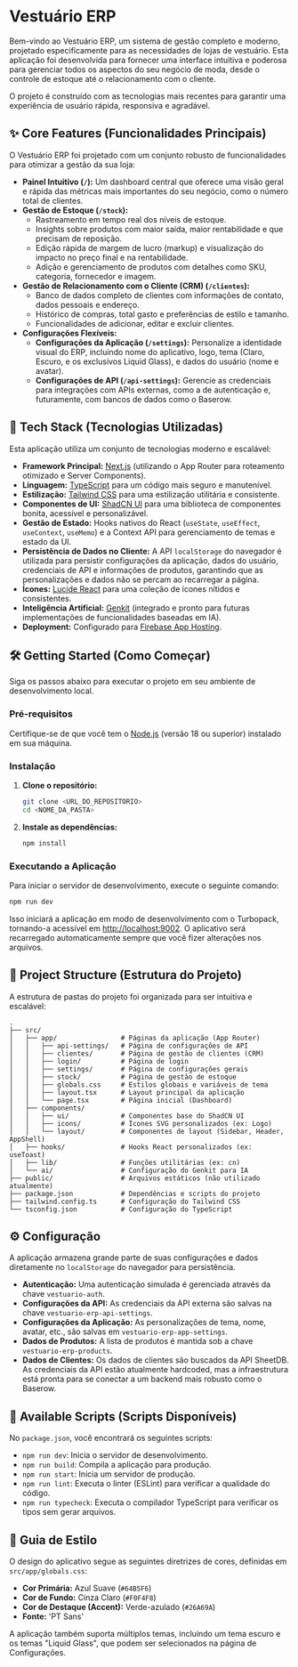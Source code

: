 # Vestuário ERP

Bem-vindo ao Vestuário ERP, um sistema de gestão completo e moderno, projetado especificamente para as necessidades de lojas de vestuário. Esta aplicação foi desenvolvida para fornecer uma interface intuitiva e poderosa para gerenciar todos os aspectos do seu negócio de moda, desde o controle de estoque até o relacionamento com o cliente.

O projeto é construído com as tecnologias mais recentes para garantir uma experiência de usuário rápida, responsiva e agradável.

## ✨ Core Features (Funcionalidades Principais)

O Vestuário ERP foi projetado com um conjunto robusto de funcionalidades para otimizar a gestão da sua loja:

- **Painel Intuitivo (`/`):** Um dashboard central que oferece uma visão geral e rápida das métricas mais importantes do seu negócio, como o número total de clientes.
- **Gestão de Estoque (`/stock`):**
  - Rastreamento em tempo real dos níveis de estoque.
  - Insights sobre produtos com maior saída, maior rentabilidade e que precisam de reposição.
  - Edição rápida de margem de lucro (markup) e visualização do impacto no preço final e na rentabilidade.
  - Adição e gerenciamento de produtos com detalhes como SKU, categoria, fornecedor e imagem.
- **Gestão de Relacionamento com o Cliente (CRM) (`/clientes`):**
  - Banco de dados completo de clientes com informações de contato, dados pessoais e endereço.
  - Histórico de compras, total gasto e preferências de estilo e tamanho.
  - Funcionalidades de adicionar, editar e excluir clientes.
- **Configurações Flexíveis:**
  - **Configurações da Aplicação (`/settings`):** Personalize a identidade visual do ERP, incluindo nome do aplicativo, logo, tema (Claro, Escuro, e os exclusivos Liquid Glass), e dados do usuário (nome e avatar).
  - **Configurações de API (`/api-settings`):** Gerencie as credenciais para integrações com APIs externas, como a de autenticação e, futuramente, com bancos de dados como o Baserow.

## 🚀 Tech Stack (Tecnologias Utilizadas)

Esta aplicação utiliza um conjunto de tecnologias moderno e escalável:

- **Framework Principal:** [Next.js](https://nextjs.org/) (utilizando o App Router para roteamento otimizado e Server Components).
- **Linguagem:** [TypeScript](https://www.typescriptlang.org/) para um código mais seguro e manutenível.
- **Estilização:** [Tailwind CSS](https://tailwindcss.com/) para uma estilização utilitária e consistente.
- **Componentes de UI:** [ShadCN UI](https://ui.shadcn.com/) para uma biblioteca de componentes bonita, acessível e personalizável.
- **Gestão de Estado:** Hooks nativos do React (`useState`, `useEffect`, `useContext`, `useMemo`) e a Context API para gerenciamento de temas e estado da UI.
- **Persistência de Dados no Cliente:** A API `localStorage` do navegador é utilizada para persistir configurações da aplicação, dados do usuário, credenciais de API e informações de produtos, garantindo que as personalizações e dados não se percam ao recarregar a página.
- **Ícones:** [Lucide React](https://lucide.dev/) para uma coleção de ícones nítidos e consistentes.
- **Inteligência Artificial:** [Genkit](https://firebase.google.com/docs/genkit) (integrado e pronto para futuras implementações de funcionalidades baseadas em IA).
- **Deployment:** Configurado para [Firebase App Hosting](https://firebase.google.com/docs/app-hosting).

## 🛠️ Getting Started (Como Começar)

Siga os passos abaixo para executar o projeto em seu ambiente de desenvolvimento local.

### Pré-requisitos

Certifique-se de que você tem o [Node.js](https://nodejs.org/) (versão 18 ou superior) instalado em sua máquina.

### Instalação

1.  **Clone o repositório:**
    ```bash
    git clone <URL_DO_REPOSITORIO>
    cd <NOME_DA_PASTA>
    ```

2.  **Instale as dependências:**
    ```bash
    npm install
    ```

### Executando a Aplicação

Para iniciar o servidor de desenvolvimento, execute o seguinte comando:

```bash
npm run dev
```

Isso iniciará a aplicação em modo de desenvolvimento com o Turbopack, tornando-a acessível em [http://localhost:9002](http://localhost:9002). O aplicativo será recarregado automaticamente sempre que você fizer alterações nos arquivos.

## 📁 Project Structure (Estrutura do Projeto)

A estrutura de pastas do projeto foi organizada para ser intuitiva e escalável:

```
.
├── src/
│   ├── app/                # Páginas da aplicação (App Router)
│   │   ├── api-settings/   # Página de configurações de API
│   │   ├── clientes/       # Página de gestão de clientes (CRM)
│   │   ├── login/          # Página de login
│   │   ├── settings/       # Página de configurações gerais
│   │   ├── stock/          # Página de gestão de estoque
│   │   ├── globals.css     # Estilos globais e variáveis de tema
│   │   ├── layout.tsx      # Layout principal da aplicação
│   │   └── page.tsx        # Página inicial (Dashboard)
│   ├── components/
│   │   ├── ui/             # Componentes base do ShadCN UI
│   │   ├── icons/          # Ícones SVG personalizados (ex: Logo)
│   │   └── layout/         # Componentes de layout (Sidebar, Header, AppShell)
│   ├── hooks/              # Hooks React personalizados (ex: useToast)
│   ├── lib/                # Funções utilitárias (ex: cn)
│   └── ai/                 # Configuração do Genkit para IA
├── public/                 # Arquivos estáticos (não utilizado atualmente)
├── package.json            # Dependências e scripts do projeto
├── tailwind.config.ts      # Configuração do Tailwind CSS
└── tsconfig.json           # Configuração do TypeScript
```

## ⚙️ Configuração

A aplicação armazena grande parte de suas configurações e dados diretamente no `localStorage` do navegador para persistência.

-   **Autenticação:** Uma autenticação simulada é gerenciada através da chave `vestuario-auth`.
-   **Configurações da API:** As credenciais da API externa são salvas na chave `vestuario-erp-api-settings`.
-   **Configurações da Aplicação:** As personalizações de tema, nome, avatar, etc., são salvas em `vestuario-erp-app-settings`.
-   **Dados de Produtos:** A lista de produtos é mantida sob a chave `vestuario-erp-products`.
-   **Dados de Clientes:** Os dados de clientes são buscados da API SheetDB. As credenciais da API estão atualmente hardcoded, mas a infraestrutura está pronta para se conectar a um backend mais robusto como o Baserow.

## 📜 Available Scripts (Scripts Disponíveis)

No `package.json`, você encontrará os seguintes scripts:

-   `npm run dev`: Inicia o servidor de desenvolvimento.
-   `npm run build`: Compila a aplicação para produção.
-   `npm run start`: Inicia um servidor de produção.
-   `npm run lint`: Executa o linter (ESLint) para verificar a qualidade do código.
-   `npm run typecheck`: Executa o compilador TypeScript para verificar os tipos sem gerar arquivos.

## 🎨 Guia de Estilo

O design do aplicativo segue as seguintes diretrizes de cores, definidas em `src/app/globals.css`:

-   **Cor Primária:** Azul Suave (`#64B5F6`)
-   **Cor de Fundo:** Cinza Claro (`#F0F4F8`)
-   **Cor de Destaque (Accent):** Verde-azulado (`#26A69A`)
-   **Fonte:** 'PT Sans'

A aplicação também suporta múltiplos temas, incluindo um tema escuro e os temas "Liquid Glass", que podem ser selecionados na página de Configurações.
